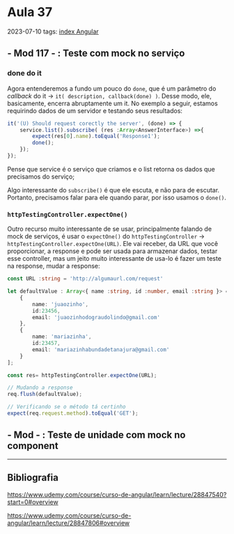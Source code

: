 # Aula 37
2023-07-10
tags: [index Angular](../index%20Angular.md)

## - Mod 117 - : Teste com mock no serviço

### done do it

Agora entenderemos a fundo um pouco do `done`, que é um parâmetro do *callback* do it → `it( description, callback(done) )`. Desse modo, ele, basicamente, encerra abruptamente um it. No exemplo a seguir, estamos requirindo dados de um servidor e testando seus resultados:

~~~ts
it('(U) Should request corectly the server', (done) => {
	service.list().subscribe( (res :Array<AnswerInterface>) =>{
		expect(res[0].name).toEqual('Response1');
		done();
	});
});
~~~

Pense que service é o serviço que criamos e o list retorna os dados que precisamos do serviço;

Algo interessante do `subscribe()` é que ele escuta, e não para de escutar. Portanto, precisamos falar para ele quando parar, por isso usamos o `done()`.

### `httpTestingController.expectOne()`

Outro recurso muito interessante de se usar, principalmente falando de mock de serviços, é usar o `expectOne()` do `httpTestingController` → `httpTestingController.expectOne(URL)`. Ele vai receber, da URL que você proporcionar, a response e pode ser usada para armazenar dados, testar esse controller, mas um jeito muito interessante de usa-lo é fazer um teste na response, mudar a response:

~~~ts
const URL :string = 'http://algumaurl.com/request'

let defaultValue : Array<{ name :string, id :number, email :string }> = [ 
	{ 
		name: 'juaozinho', 
		id:23456, 
		email: 'juaozinhodograudolindo@gmail.com' 
	},
	{ 
		name: 'mariazinha', 
		id:23457, 
		email: 'mariazinhabundadetanajura@gmail.com' 
	} 
];

const res= httpTestingController.expectOne(URL);

// Mudando a response
req.flush(defaultValue);

// Verificando se o método tá certinho
expect(req.request.method).toEqual('GET');
~~~

## - Mod  - : Teste de unidade com mock no component



-----------------------------------------------
## Bibliografia

https://www.udemy.com/course/curso-de-angular/learn/lecture/28847540?start=0#overview

https://www.udemy.com/course/curso-de-angular/learn/lecture/28847806#overview
